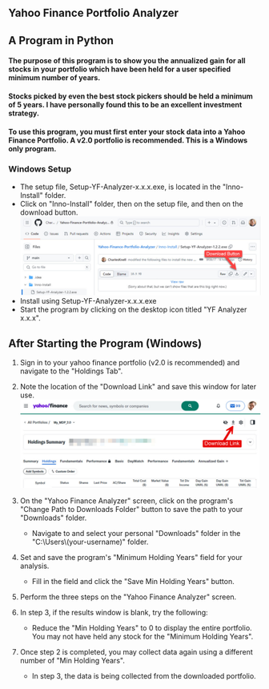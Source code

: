 ## Yahoo Finance Portfolio Analyzer
## A Program in Python

#### The purpose of this program is to show you the annualized gain for all stocks in your portfolio which have been held for a user specified minimum number of years.
#### Stocks picked by even the best stock pickers should be held a minimum of 5 years. I have personally found this to be an excellent investment strategy.
#### To use this program, you must first enter your stock data into a Yahoo Finance Portfolio. A v2.0 portfolio is recommended. This is a Windows only program.

### Windows Setup

* The setup file, Setup-YF-Analyzer-x.x.x.exe, is located in the "Inno-Install" folder.
* Click on "Inno-Install" folder, then on the setup file, and then on the download button.
![Setup File Download Link Image](YF-setup-download.jpg)
* Install using Setup-YF-Analyzer-x.x.x.exe
* Start the program by clicking on the desktop icon titled "YF Analyzer x.x.x".

## After Starting the Program (Windows)
1. Sign in to your yahoo finance portfolio (v2.0 is recommended) and navigate to the "Holdings Tab". 


2. Note the location of the "Download Link" and save this window for later use.
![Export Link Image](YF-export-link.jpg)


3. On the "Yahoo Finance Analyzer" screen, click on the program's "Change Path to Downloads Folder" button to save the path to your "Downloads" folder.
   * Navigate to and select your personal "Downloads" folder in the "C:\\Users\\(your-username)" folder.
   

4. Set and save the program's "Minimum Holding Years" field for your analysis.
   * Fill in the field and click the "Save Min Holding Years" button.


5. Perform the three steps on the "Yahoo Finance Analyzer" screen.


6. In step 3, if the results window is blank, try the following:
     * Reduce the "Min Holding Years" to 0 to display the entire portfolio. You may not have held any stock for the "Minimum Holding Years".


7. Once step 2 is completed, you may collect data again using a different number of "Min Holding Years".  
     * In step 3, the data is being collected from the downloaded portfolio.
